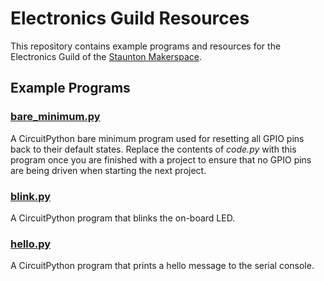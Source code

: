 # Electronics Guild Resources
This repository contains example programs and resources for the Electronics Guild of the [Staunton Makerspace](https://www.stauntonmakerspace.org).

## Example Programs

### [bare_minimum.py](ExamplePrograms/CircuitPython/bare_minimum.py)
A CircuitPython bare minimum program used for resetting all GPIO pins back to their default states.  Replace the contents of *code.py* with this program once you are finished with a project to ensure that no GPIO pins are being driven when starting the next project.

### [blink.py](ExamplePrograms/CircuitPython/blink.py)
A CircuitPython program that blinks the on-board LED.

### [hello.py](ExamplePrograms/CircuitPython/hello.py)
A CircuitPython program that prints a hello message to the serial console.
